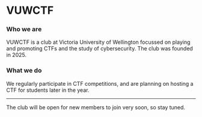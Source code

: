 # VUWCTF
### Who we are
VUWCTF is a club at Victoria University of Wellington focussed on playing and promoting CTFs and the study of cybersecurity.
The club was founded in 2025.
### What we do
We regularly participate in CTF competitions, and are planning on hosting a CTF for students later in the year.

---
The club will be open for new members to join very soon, so stay tuned.
